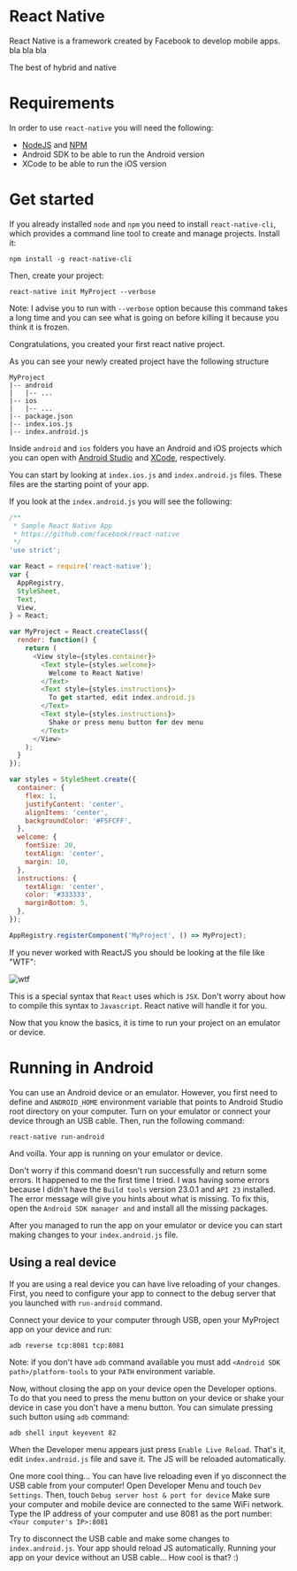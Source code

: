 React Native
=========================

React Native is a framework created by Facebook to develop mobile apps.
bla bla bla

The best of hybrid and native

# Requirements
In order to use `react-native` you will need the following:
* [NodeJS]() and [NPM]()
* Android SDK to be able to run the Android version
* XCode to be able to run the iOS version

# Get started
If you already installed `node` and `npm` you need to install `react-native-cli`, which provides a command line tool to create and manage projects.
Install it:
```shell
npm install -g react-native-cli
```

Then, create your project:
```shell
react-native init MyProject --verbose
```

Note: I advise you to run with `--verbose` option because this command takes a long time and you can see what is going on before killing it because you think it is frozen.

Congratulations, you created your first react native project.

As you can see your newly created project have the following structure
```shell
MyProject
|-- android
|   |-- ...
|-- ios
|   |-- ...
|-- package.json
|-- index.ios.js
|-- index.android.js
```

Inside `android` and `ios` folders you have an Android and iOS projects which you can open with [Android Studio]() and [XCode](), respectively.

You can start by looking at `index.ios.js` and `index.android.js` files.
These files are the starting point of your app.

If you look at the `index.android.js` you will see the following:
```javascript
/**
 * Sample React Native App
 * https://github.com/facebook/react-native
 */
'use strict';

var React = require('react-native');
var {
  AppRegistry,
  StyleSheet,
  Text,
  View,
} = React;

var MyProject = React.createClass({
  render: function() {
    return (
      <View style={styles.container}>
        <Text style={styles.welcome}>
          Welcome to React Native!
        </Text>
        <Text style={styles.instructions}>
          To get started, edit index.android.js
        </Text>
        <Text style={styles.instructions}>
          Shake or press menu button for dev menu
        </Text>
      </View>
    );
  }
});

var styles = StyleSheet.create({
  container: {
    flex: 1,
    justifyContent: 'center',
    alignItems: 'center',
    backgroundColor: '#F5FCFF',
  },
  welcome: {
    fontSize: 20,
    textAlign: 'center',
    margin: 10,
  },
  instructions: {
    textAlign: 'center',
    color: '#333333',
    marginBottom: 5,
  },
});

AppRegistry.registerComponent('MyProject', () => MyProject);
```

If you never worked with ReactJS you should be looking at the file like "WTF":

![wtf](http://i.imgur.com/EQjisp4.jpg)

This is a special syntax that `React` uses which is `JSX`. Don't worry about how to compile this syntax to `Javascript`. React native will handle it for you.

Now that you know the basics, it is time to run your project on an emulator or device.

# Running in Android
You can use an Android device or an emulator.
However, you first need to define and `ANDROID_HOME` environment variable that points to Android Studio root directory on your computer.
Turn on your emulator or connect your device through an USB cable.
Then, run the following command:
```shell
react-native run-android
```

And voilla. Your app is running on your emulator or device.

Don't worry if this command doesn't run successfully and return some errors.
It happened to me the first time I tried.
I was having some errors because I didn't have the `Build tools` version 23.0.1 and `API 23` installed.
The error message will give you hints about what is missing.
To fix this, open the `Android SDK manager and` and install all the missing packages.

After you managed to run the app on your emulator or device you can start making changes to your `index.android.js` file.

## Using a real device
If you are using a real device you can have live reloading of your changes.
First, you need to configure your app to connect to the debug server that you launched with `run-android` command.

Connect your device to your computer through USB, open your MyProject app on your device and run:
```shell
adb reverse tcp:8081 tcp:8081
```

Note: if you don't have `adb` command available you must add `<Android SDK path>/platform-tools` to your `PATH` environment variable.

Now, without closing the app on your device open the Developer options. To do that you need to press the menu button on your device or shake your device in case you don't have a menu button.
You can simulate pressing such button using `adb` command:
```shell
adb shell input keyevent 82
```

When the Developer menu appears just press `Enable Live Reload`.
That's it, edit `index.android.js` file and save it. The JS will be reloaded automatically.

One more cool thing...
You can have live reloading even if yo disconnect the USB cable from your computer!
Open Developer Menu and touch `Dev Settings`. Then, touch `Debug server host & port for device`
Make sure your computer and mobile device are connected to the same WiFi network.
Type the IP address of your computer and use 8081 as the port number:
`<Your computer's IP>:8081`

Try to disconnect the USB cable and make some changes to `index.android.js`.
Your app should reload JS automatically.
Running your app on your device without an USB cable...
How cool is that? :)

